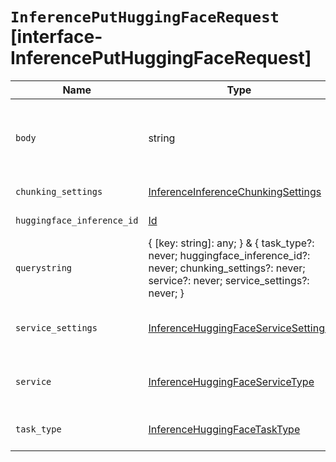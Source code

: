 # `InferencePutHuggingFaceRequest` [interface-InferencePutHuggingFaceRequest]

| Name | Type | Description |
| - | - | - |
| `body` | string | ({ [key: string]: any; } & { task_type?: never; huggingface_inference_id?: never; chunking_settings?: never; service?: never; service_settings?: never; }) | All values in `body` will be added to the request body. |
| `chunking_settings` | [InferenceInferenceChunkingSettings](./InferenceInferenceChunkingSettings.md) | The chunking configuration object. |
| `huggingface_inference_id` | [Id](./Id.md) | The unique identifier of the inference endpoint. |
| `querystring` | { [key: string]: any; } & { task_type?: never; huggingface_inference_id?: never; chunking_settings?: never; service?: never; service_settings?: never; } | All values in `querystring` will be added to the request querystring. |
| `service_settings` | [InferenceHuggingFaceServiceSettings](./InferenceHuggingFaceServiceSettings.md) | Settings used to install the inference model. These settings are specific to the `hugging_face` service. |
| `service` | [InferenceHuggingFaceServiceType](./InferenceHuggingFaceServiceType.md) | The type of service supported for the specified task type. In this case, `hugging_face`. |
| `task_type` | [InferenceHuggingFaceTaskType](./InferenceHuggingFaceTaskType.md) | The type of the inference task that the model will perform. |
